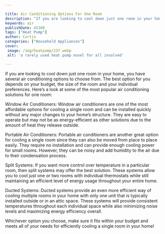 ```yaml
---

title: Air Conditioning Options For One Room
description: "If you are looking to cool down just one room in your home, you have several air conditioning options to choose from. The best opt...learn about it in this post"
keywords: air
publishDate: 45108
tags: ["Heat Pump"]
author: Curtis
categories: ["Household Appliances"]
cover: 
 image: /img/heatpump/237.webp
 alt: 'a rarely used heat pump novel for all involved'

---
```


If you are looking to cool down just one room in your home, you have several air conditioning options to choose from. The best option for you depends on your budget, the size of the room and your individual preferences. Here’s a look at some of the most popular air conditioning solutions for one room:

Window Air Conditioners: Window air conditioners are one of the most affordable options for cooling a single room and can be installed quickly without any major changes to your home’s structure. They are easy to operate but may not be as energy-efficient as other solutions due to the amount of heat they release outside. 

Portable Air Conditioners: Portable air conditioners are another great option for cooling a single room since they can also be moved from place to place easily. They require no installation and can provide enough cooling power for small rooms. However, they can be noisy and add humidity to the air due to their condensation process. 

Split Systems: If you want more control over temperature in a particular room, then split systems may offer the best solution. These systems allow you to cool just one or two rooms with individual thermostats while still maintaining an efficient level of energy usage throughout your entire home. 

Ducted Systems: Ducted systems provide an even more efficient way of cooling multiple rooms in your home with only one unit that is typically installed outside or in an attic space. These systems will provide consistent temperatures throughout each individual space while also minimizing noise levels and maximizing energy efficiency overall. 

Whichever option you choose, make sure it fits within your budget and meets all of your needs for efficiently cooling a single room in your home!
